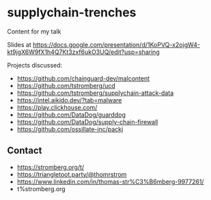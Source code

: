 # supplychain-trenches

Content for my talk

Slides at https://docs.google.com/presentation/d/1KoPVQ-x2ojgW4-kt9jgX6W9fX1h4Q7Kt3zxf6ukO3UQ/edit?usp=sharing

Projects discussed:

- https://github.com/chainguard-dev/malcontent
- https://github.com/tstromberg/ucd
- https://github.com/tstromberg/supplychain-attack-data
- https://intel.aikido.dev/?tab=malware
- https://play.clickhouse.com/
- https://github.com/DataDog/guarddog
- https://github.com/DataDog/supply-chain-firewall
- https://github.com/ossillate-inc/packj

## Contact

- https://stromberg.org/t/
- https://triangletoot.party/@thomrstrom
- https://www.linkedin.com/in/thomas-str%C3%B6mberg-9977261/
- t%stromberg.org
